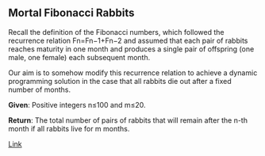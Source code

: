 ## Mortal Fibonacci Rabbits

Recall the definition of the Fibonacci numbers, which followed the recurrence relation Fn=Fn−1+Fn−2 and assumed that each pair of rabbits reaches maturity in one month and produces a single pair of offspring (one male, one female) each subsequent month.

Our aim is to somehow modify this recurrence relation to achieve a dynamic programming solution in the case that all rabbits die out after a fixed number of months.

**Given**: Positive integers n≤100 and m≤20.

**Return**: The total number of pairs of rabbits that will remain after the n-th month if all rabbits live for m months.

[Link](http://rosalind.info/problems/fibd/)